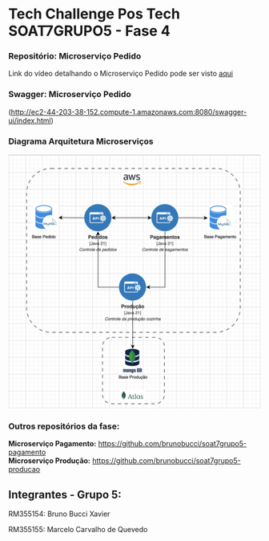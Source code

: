 # Tech Challenge Pos Tech SOAT7GRUPO5 - Fase 4

### Repositório: Microserviço Pedido

Link do vídeo detalhando o Microserviço Pedido pode ser visto <a href="https://www.youtube.com/watch?v=YplkjITVdOM" target="_blank">aqui</a> <br>

### Swagger: Microserviço Pedido
(http://ec2-44-203-38-152.compute-1.amazonaws.com:8080/swagger-ui/index.html)


### Diagrama Arquitetura Microserviços
![Diagrama Microserviços](https://github.com/brunobucci/soat7grupo5-app/blob/6eabe52ca5186a3b11219893b0fb98ab81517bd9/documentacao/arquitetura.png)


### Outros repositórios da fase:
<b>Microserviço Pagamento:</b> https://github.com/brunobucci/soat7grupo5-pagamento<br>
<b>Microserviço Produção:</b> https://github.com/brunobucci/soat7grupo5-producao<br>


## Integrantes - Grupo 5:
RM355154: Bruno Bucci Xavier

RM355155: Marcelo Carvalho de Quevedo
